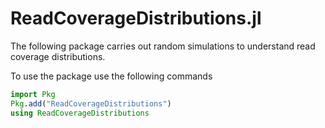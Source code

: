# ReadCoverageDistributions.jl

The following package carries out random simulations to understand read coverage distributions.

To use the package use the following commands

```julia
import Pkg
Pkg.add("ReadCoverageDistributions")
using ReadCoverageDistributions
```
